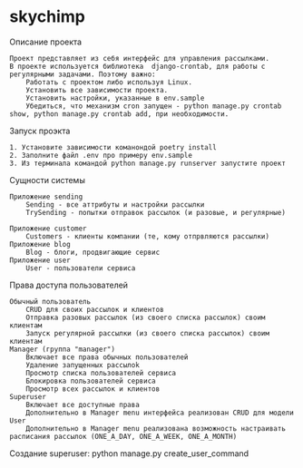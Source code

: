 # skychimp
Описание проекта

    Проект представляет из себя интерфейс для управления рассылками.
    В проекте используется библиотека  django-crontab, для работы с регулярными задачами. Поэтому важно:
        Работать с проектом либо используя Linux.
        Установить все зависимости проекта.
        Установить настройки, указанные в env.sample
        Убедиться, что механизм cron запущен - python manage.py crontab show, python manage.py crontab add, при необходимости.

Запуск проэкта

    1. Установите зависимости команондой poetry install
    2. Заполните файл .env про примеру env.sample
    3. Из терминала командой python manage.py runserver запустите проект


Сущности системы

    Приложение sending
        Sending - все аттрибуты и настройки рассылки
        TrySending - попытки отправок рассылок (и разовые, и регулярные)

    Приложение customer
        Customers - клиенты компании (те, кому отпрвляются рассылки)
    Приложение blog
        Blog - блоги, продвигающие сервис
    Приложение user
        User - пользователи сервиса

Права доступа пользователей

    Обычный пользователь
        CRUD для своих рассылок и клиентов
        Отправка разовых рассылок (из своего списка рассылок) своим клиентам
        Запуск регулярной рассылки (из своего списка рассылок) своим клиентам
    Manager (группа "manager") 
        Включает все права обычных пользователей
        Удаление запущенных рассылоk
        Просмотр списка пользователей сервиса
        Блокировка пользователей сервиса 
        Просмотр всех рассылок и клиентов
    Superuser
        Включает все доступные права
        Дополнительно в Manager menu интерфейса реализован CRUD для модели User
        Дополнительно в Manager menu реализована возможность настраивать расписания рассылок (ONE_A_DAY, ONE_A_WEEK, ONE_A_MONTH)


Создание superuser:
  python manage.py create_user_command



